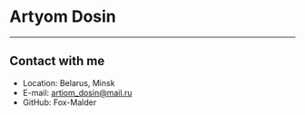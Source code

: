 # Artyom Dosin
---
## Contact with me
* Location: Belarus, Minsk
* E-mail: artiom_dosin@mail.ru
* GitHub: Fox-Malder 